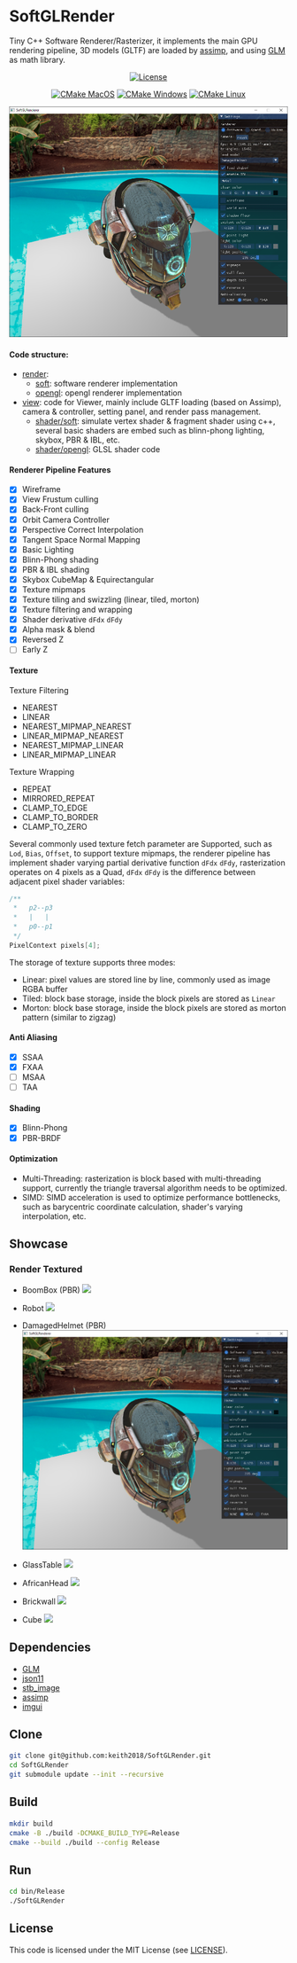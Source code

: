 # SoftGLRender
Tiny C++ Software Renderer/Rasterizer, it implements the main GPU rendering pipeline, 3D models (GLTF) are loaded by [assimp](https://github.com/assimp/assimp), and using [GLM](https://github.com/g-truc/glm) as math library.

<div align="center">

[![License](https://img.shields.io/badge/license-MIT-green)](./LICENSE)

[![CMake MacOS](https://github.com/keith2018/SoftGLRender/actions/workflows/cmake_macos.yml/badge.svg)](https://github.com/keith2018/SoftGLRender/actions/workflows/cmake_macos.yml)
[![CMake Windows](https://github.com/keith2018/SoftGLRender/actions/workflows/cmake_windows.yml/badge.svg)](https://github.com/keith2018/SoftGLRender/actions/workflows/cmake_windows.yml)
[![CMake Linux](https://github.com/keith2018/SoftGLRender/actions/workflows/cmake_linux.yml/badge.svg)](https://github.com/keith2018/SoftGLRender/actions/workflows/cmake_linux.yml)

</div>

![](screenshot/helmet.png)

#### Code structure:

- [render](src/render): 
  - [soft](src/render/soft): software renderer implementation
  - [opengl](src/render/opengl): opengl renderer implementation
- [view](src/view): code for Viewer, mainly include GLTF loading (based on Assimp), camera & controller, setting panel, and render pass management.
  - [shader/soft](src/view/shader/soft): simulate vertex shader & fragment shader using c++, several basic shaders are embed such as blinn-phong lighting, skybox, PBR & IBL, etc.
  - [shader/opengl](src/view/shader/opengl): GLSL shader code

#### Renderer Pipeline Features

- [x] Wireframe
- [x] View Frustum culling
- [x] Back-Front culling
- [x] Orbit Camera Controller
- [x] Perspective Correct Interpolation
- [x] Tangent Space Normal Mapping
- [x] Basic Lighting
- [x] Blinn-Phong shading
- [x] PBR & IBL shading
- [x] Skybox CubeMap & Equirectangular
- [x] Texture mipmaps
- [x] Texture tiling and swizzling (linear, tiled, morton)
- [x] Texture filtering and wrapping
- [x] Shader derivative `dFdx` `dFdy`
- [x] Alpha mask & blend
- [x] Reversed Z
- [ ] Early Z

#### Texture

Texture Filtering
  - NEAREST
  - LINEAR
  - NEAREST_MIPMAP_NEAREST
  - LINEAR_MIPMAP_NEAREST
  - NEAREST_MIPMAP_LINEAR
  - LINEAR_MIPMAP_LINEAR

Texture Wrapping
  - REPEAT
  - MIRRORED_REPEAT
  - CLAMP_TO_EDGE
  - CLAMP_TO_BORDER
  - CLAMP_TO_ZERO

Several commonly used texture fetch parameter are Supported, such as `Lod`, `Bias`, `Offset`, to support texture mipmaps, the renderer pipeline has implement shader varying partial derivative function `dFdx` `dFdy`, rasterization operates on 4 pixels as a Quad, `dFdx` `dFdy` is the difference between adjacent pixel shader variables:

```cpp
/**
 *   p2--p3
 *   |   |
 *   p0--p1
 */
PixelContext pixels[4];
```

The storage of texture supports three modes:

- Linear: pixel values are stored line by line, commonly used as image RGBA buffer
- Tiled: block base storage, inside the block pixels are stored as `Linear`
- Morton: block base storage, inside the block pixels are stored as morton pattern (similar to zigzag)

#### Anti Aliasing

- [x] SSAA
- [x] FXAA
- [ ] MSAA
- [ ] TAA

#### Shading

- [x] Blinn-Phong
- [x] PBR-BRDF

#### Optimization
- Multi-Threading: rasterization is block based with multi-threading support, currently the triangle traversal algorithm needs to be optimized.
- SIMD: SIMD acceleration is used to optimize performance bottlenecks, such as barycentric coordinate calculation, shader's varying interpolation, etc.

## Showcase
### Render Textured

- BoomBox (PBR)
  ![](screenshot/boombox.png)

- Robot
  ![](screenshot/robot.png)
  
- DamagedHelmet (PBR)
  ![](screenshot/helmet.png)

- GlassTable
  ![](screenshot/glasstable.png)

- AfricanHead
  ![](screenshot/africanhead.png)

- Brickwall
  ![](screenshot/brickwall.png)

- Cube
  ![](screenshot/cube.png)


## Dependencies
* [GLM](https://github.com/g-truc/glm)
* [json11](https://github.com/dropbox/json11)
* [stb_image](https://github.com/nothings/stb)
* [assimp](https://github.com/assimp/assimp)
* [imgui](https://github.com/ocornut/imgui)


## Clone
```bash
git clone git@github.com:keith2018/SoftGLRender.git
cd SoftGLRender
git submodule update --init --recursive
```

## Build

```bash
mkdir build
cmake -B ./build -DCMAKE_BUILD_TYPE=Release
cmake --build ./build --config Release
```

## Run

```bash
cd bin/Release
./SoftGLRender
```

## License
This code is licensed under the MIT License (see [LICENSE](LICENSE)).
